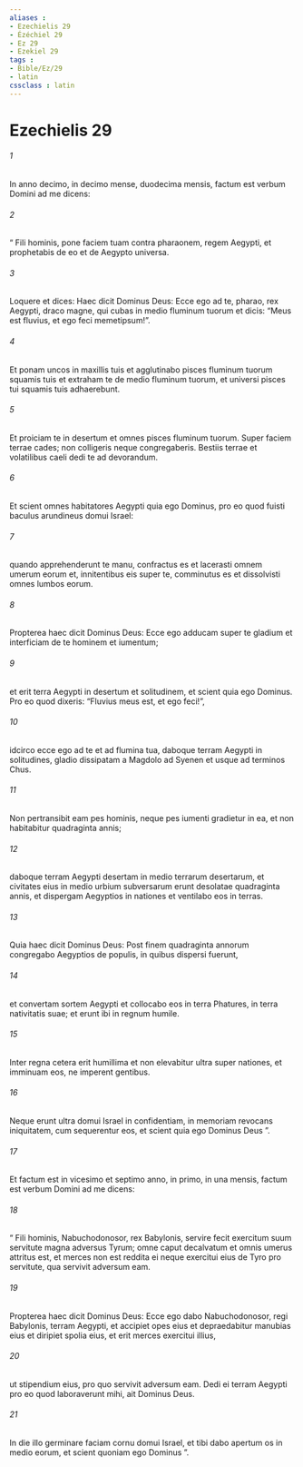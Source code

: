 ```yaml
---
aliases : 
- Ezechielis 29
- Ézéchiel 29
- Ez 29
- Ezekiel 29
tags : 
- Bible/Ez/29
- latin
cssclass : latin
---
```


# Ezechielis 29

###### 1
In anno decimo, in decimo mense, duodecima mensis, factum est verbum Domini ad me dicens: 
###### 2
“ Fili hominis, pone faciem tuam contra pharaonem, regem Aegypti, et prophetabis de eo et de Aegypto universa. 
###### 3
Loquere et dices: Haec dicit Dominus Deus: Ecce ego ad te, pharao, rex Aegypti, draco magne, qui cubas in medio fluminum tuorum et dicis: “Meus est fluvius, et ego feci memetipsum!”.
###### 4
Et ponam uncos in maxillis tuis et agglutinabo pisces fluminum tuorum squamis tuis et extraham te de medio fluminum tuorum, et universi pisces tui squamis tuis adhaerebunt.
###### 5
Et proiciam te in desertum et omnes pisces fluminum tuorum. Super faciem terrae cades; non colligeris neque congregaberis. Bestiis terrae et volatilibus caeli dedi te ad devorandum.
###### 6
Et scient omnes habitatores Aegypti quia ego Dominus, pro eo quod fuisti baculus arundineus domui Israel:
###### 7
quando apprehenderunt te manu, confractus es et lacerasti omnem umerum eorum et, innitentibus eis super te, comminutus es et dissolvisti omnes lumbos eorum.
###### 8
Propterea haec dicit Dominus Deus: Ecce ego adducam super te gladium et interficiam de te hominem et iumentum; 
###### 9
et erit terra Aegypti in desertum et solitudinem, et scient quia ego Dominus. Pro eo quod dixeris: “Fluvius meus est, et ego feci!”, 
###### 10
idcirco ecce ego ad te et ad flumina tua, daboque terram Aegypti in solitudines, gladio dissipatam a Magdolo ad Syenen et usque ad terminos Chus. 
###### 11
Non pertransibit eam pes hominis, neque pes iumenti gradietur in ea, et non habitabitur quadraginta annis; 
###### 12
daboque terram Aegypti desertam in medio terrarum desertarum, et civitates eius in medio urbium subversarum erunt desolatae quadraginta annis, et dispergam Aegyptios in nationes et ventilabo eos in terras.
###### 13
Quia haec dicit Dominus Deus: Post finem quadraginta annorum congregabo Aegyptios de populis, in quibus dispersi fuerunt, 
###### 14
et convertam sortem Aegypti et collocabo eos in terra Phatures, in terra nativitatis suae; et erunt ibi in regnum humile. 
###### 15
Inter regna cetera erit humillima et non elevabitur ultra super nationes, et imminuam eos, ne imperent gentibus. 
###### 16
Neque erunt ultra domui Israel in confidentiam, in memoriam revocans iniquitatem, cum sequerentur eos, et scient quia ego Dominus Deus ”.
###### 17
Et factum est in vicesimo et septimo anno, in primo, in una mensis, factum est verbum Domini ad me dicens: 
###### 18
“ Fili hominis, Nabuchodonosor, rex Babylonis, servire fecit exercitum suum servitute magna adversus Tyrum; omne caput decalvatum et omnis umerus attritus est, et merces non est reddita ei neque exercitui eius de Tyro pro servitute, qua servivit adversum eam.
###### 19
Propterea haec dicit Dominus Deus: Ecce ego dabo Nabuchodonosor, regi Babylonis, terram Aegypti, et accipiet opes eius et depraedabitur manubias eius et diripiet spolia eius, et erit merces exercitui illius, 
###### 20
ut stipendium eius, pro quo servivit adversum eam. Dedi ei terram Aegypti pro eo quod laboraverunt mihi, ait Dominus Deus. 
###### 21
In die illo germinare faciam cornu domui Israel, et tibi dabo apertum os in medio eorum, et scient quoniam ego Dominus ”.
